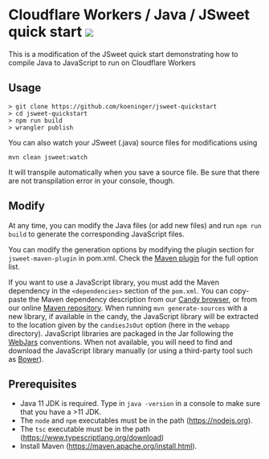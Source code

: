 # Cloudflare Workers / Java / JSweet quick start [![](https://github.com/cincheo/jsweet-quickstart/workflows/JSweetBuild/badge.svg)](https://github.com/cincheo/jsweet-quickstart/actions)

This is a modification of the JSweet quick start demonstrating how to compile Java to JavaScript to run on Cloudflare Workers

## Usage

```
> git clone https://github.com/koeninger/jsweet-quickstart
> cd jsweet-quickstart
> npm run build
> wrangler publish
```

You can also watch your JSweet (.java) source files for modifications using
```
mvn clean jsweet:watch
```
It will transpile automatically when you save a source file.
Be sure that there are not transpilation error in your console, though.

## Modify

At any time, you can modify the Java files (or add new files) and run ``npm run build`` to generate the corresponding JavaScript files.

You can modify the generation options by modifying the plugin section for ``jsweet-maven-plugin`` in pom.xml. Check the [Maven plugin](https://github.com/lgrignon/jsweet-maven-plugin) for the full option list.  

If you want to use a JavaScript library, you must add the Maven dependency in the ``<dependencies>`` section of the ``pom.xml``. You can copy-paste the Maven dependency description from our [Candy browser](http://www.jsweet.org/candies-snapshots/), or from our online [Maven repository](http://repository.jsweet.org/artifactory/webapp/#/artifacts/browse/tree/General/libs-snapshot-local). When running ``mvn generate-sources`` with a new library, if available in the candy, the JavaScript library will be extracted to the location given by the ``candiesJsOut`` option (here in the ``webapp`` directory). JavaScript libraries are packaged in the Jar following the [WebJars](http://www.webjars.org/) conventions. When not available, you will need to find and download the JavaScript library manually (or using a third-party tool such as [Bower](https://bower.io/)). 

## Prerequisites

- Java 11 JDK is required. Type in ``java -version`` in a console to make sure that you have a >11 JDK.
- The `node` and `npm` executables must be in the path (https://nodejs.org).
- The `tsc` executable must be in the path (https://www.typescriptlang.org/download)
- Install Maven (https://maven.apache.org/install.html).

